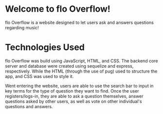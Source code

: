 # Welcome to flo Overflow!

flo Overflow is a website designed to let users ask and answers questions regarding music!

# Technologies Used
flo Overflow was build using JavaScript, HTML, and CSS. The backend core server and database were created using sequelize and express, respectively. While the HTML (through the use of pug) used to structure the app, and CSS was used to style it.

Went entering the website, users are able to use the search bar to input in key terms for the type of question they want to find.
Once the user registers/logs-in, they are able to ask a question themselves, answer questions asked by other users, as well as vote on other individual's questions and answers.
